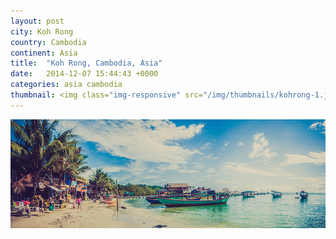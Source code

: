```yaml
---
layout: post
city: Koh Rong
country: Cambodia
continent: Asia
title:  "Koh Rong, Cambodia, Asia"
date:   2014-12-07 15:44:43 +0000
categories: asia cambodia
thumbnail: <img class="img-responsive" src="/img/thumbnails/kohrong-1.jpg" alt="Koh Rong" />
---
```


<div class="img-container">
	<img class="img-responsive" src="/img/countries/cambodia/kohrong-1.jpg" alt="Koh Rong, Cambodia, Asia"/>
</div>
